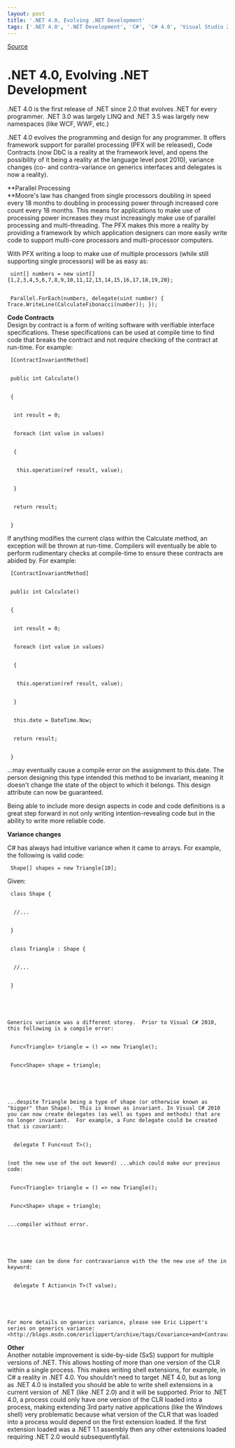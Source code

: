 ```yaml
---
layout: post
title: '.NET 4.0, Evolving .NET Development'
tags: ['.NET 4.0', '.NET Development', 'C#', 'C# 4.0', 'Visual Studio 2010', 'msmvps', 'November 2008']
---
```

[Source](http://blogs.msmvps.com/peterritchie/2008/11/12/net-4-0-evolving-net-development/ "Permalink to .NET 4.0, Evolving .NET Development")

# .NET 4.0, Evolving .NET Development

.NET 4.0 is the first release of .NET since 2.0 that evolves .NET for every programmer. .NET 3.0 was largely LINQ and .NET 3.5 was largely new namespaces (like WCF, WWF, etc.) 

.NET 4.0 evolves the programming and design for any programmer. It offers framework support for parallel processing (PFX will be released), Code Contracts (now DbC is a reality at the framework level, and opens the possibility of it being a reality at the language level post 2010), variance changes (co- and contra-variance on generics interfaces and delegates is now a reality). 

**Parallel Processing   
**Moore's law has changed from single processors doubling in speed every 18 months to doubling in processing power through increased core count every 18 months. This means for applications to make use of processing power increases they must increasingly make use of parallel processing and multi-threading. The PFX makes this more a reality by providing a framework by which application designers can more easily write code to support multi-core processors and multi-processor computers. 

With PFX writing a loop to make use of multiple processors (while still supporting single processors) will be as easy as: 
    
    
     uint[] numbers = new uint[] {1,2,3,4,5,6,7,8,9,10,11,12,13,14,15,16,17,18,19,20};
    
    
     Parallel.ForEach(numbers, delegate(uint number) { Trace.WriteLine(CalculateFibonacci(number)); });

**Code Contracts**   
Design by contract is a form of writing software with verifiable interface specifications. These specifications can be used at compile time to find code that breaks the contract and not require checking of the contract at run-time. For example: 
    
    
     [ContractInvariantMethod]
    
    
     public int Calculate()
    
    
     {
    
    
      int result = 0;
    
    
      foreach (int value in values)
    
    
      {
    
    
       this.operation(ref result, value);
    
    
      }
    
    
      return result;
    
    
     }

If anything modifies the current class within the Calculate method, an exception will be thrown at run-time. Compilers will eventually be able to perform rudimentary checks at compile-time to ensure these contracts are abided by. For example:
    
    
     [ContractInvariantMethod]
    
    
     public int Calculate()
    
    
     {
    
    
      int result = 0;
    
    
      foreach (int value in values)
    
    
      {
    
    
       this.operation(ref result, value);
    
    
      }
    
    
      this.date = DateTime.Now;
    
    
      return result;
    
    
     }

…may eventually cause a compile error on the assignment to this.date. The person designing this type intended this method to be invariant, meaning it doesn't change the state of the object to which it belongs. This design attribute can now be guaranteed. 

Being able to include more design aspects in code and code definitions is a great step forward in not only writing intention-revealing code but in the ability to write more reliable code. 

**Variance changes**

C# has always had intuitive variance when it came to arrays. For example, the following is valid code:
    
    
     Shape[] shapes = new Triangle[10];

Given:
    
    
     class Shape {
    
    
      //...
    
    
     }
    
    
     class Triangle : Shape {
    
    
      //...
    
    
     }
    
    
    
    
    
    Generics variance was a different storey.  Prior to Visual C# 2010, this following is a compile error:
    
    
     Func<Triangle> triangle = () => new Triangle();
    
    
     Func<Shape> shape = triangle;
    
    
    
    
    
    ...despite Triangle being a type of shape (or otherwise known as "bigger" than Shape).  This is known as invariant. In Visual C# 2010 you can now create delegates (as well as types and methods) that are no longer invariant.  For example, a Func delegate could be created that is covariant:
    
    
      delegate T Func<out T>();
    
    
    (not the new use of the out keword) ...which could make our previous code:
    
    
     Func<Triangle> triangle = () => new Triangle();
    
    
     Func<Shape> shape = triangle;
    
    
    ...compiler without error.
    
    
    
    
    
    The same can be done for contravariance with the the new use of the in keyword:
    
    
      delegate T Action<in T>(T value);
    
    
    
    
    
    For more details on generics variance, please see Eric Lippert's series on generics variance: <http://blogs.msdn.com/ericlippert/archive/tags/Covariance+and+Contravariance/default.aspx>

**Other**   
Another notable improvement is side-by-side (SxS) support for multiple versions of .NET. This allows hosting of more than one version of the CLR within a single process. This makes writing shell extensions, for example, in C# a reality in .NET 4.0. You shouldn't need to target .NET 4.0, but as long as .NET 4.0 is installed you should be able to write shell extensions in a current version of .NET (like .NET 2.0) and it will be supported. Prior to .NET 4.0, a process could only have one version of the CLR loaded into a process, making extending 3rd party native applications (like the Windows shell) very problematic because what version of the CLR that was loaded into a process would depend on the first extension loaded. If the first extension loaded was a .NET 1.1 assembly then any other extensions loaded requiring .NET 2.0 would subsequentlyfail.


